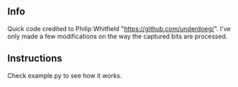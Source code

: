 Info
----
Quick code credited to Philip Whitfield  "https://github.com/underdoeg/".
I've only made a few modifications on the way the captured bits are processed.

Instructions
------------
Check example.py to see how it works.
